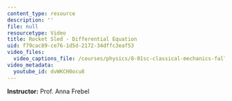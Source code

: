 ```yaml
---
content_type: resource
description: ''
file: null
resourcetype: Video
title: Rocket Sled - Differential Equation
uid: f79cac89-ce76-1d5d-2172-34dffc3eaf53
video_files:
  video_captions_file: /courses/physics/8-01sc-classical-mechanics-fall-2016/week-6-continuous-mass-transfer/ps.6.1-rocket-sled-problem/rocket-sled-differential-equation/dvWKCH0ocu8.vtt
video_metadata:
  youtube_id: dvWKCH0ocu8
---
```


**Instructor:** Prof. Anna Frebel